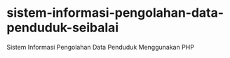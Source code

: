 # sistem-informasi-pengolahan-data-penduduk-seibalai
Sistem Informasi Pengolahan Data Penduduk Menggunakan PHP
